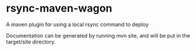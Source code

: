 rsync-maven-wagon
=================

A maven plugin for using a local rsync command to deploy

Documentation can be generated by running mvn site, and will be put in the target/site directory.

